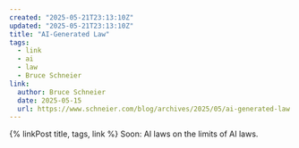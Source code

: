 ```yaml
---
created: "2025-05-21T23:13:10Z"
updated: "2025-05-21T23:13:10Z"
title: "AI-Generated Law"
tags:
  - link
  - ai
  - law
  - Bruce Schneier
link:
  author: Bruce Schneier
  date: 2025-05-15
  url: https://www.schneier.com/blog/archives/2025/05/ai-generated-law.html
---
```


{% linkPost title, tags, link %} Soon: AI laws on the limits of AI laws.
